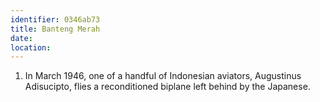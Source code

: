 ```yaml
---
identifier: 0346ab73
title: Banteng Merah
date:  
location: 
---
```


1.  In March 1946, one of a handful of Indonesian aviators, Augustinus
    Adisucipto, flies a reconditioned biplane left behind by the
    Japanese.
